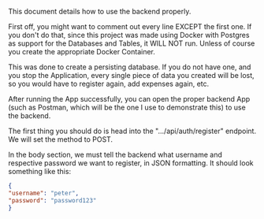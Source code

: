 
This document details how to use the backend properly.

First off, you might want to comment out every line EXCEPT the first one. If you don't do that, since this project was made using Docker with Postgres as support for the Databases and Tables, it WILL NOT run. 
Unless of course you create the appropriate Docker Container.

This was done to create a persisting database. If you do not have one, and you stop the Application, every single piece of data you created will be lost, so you would have to register again, add expenses again, etc.

After running the App successfully, you can open the proper backend App (such as Postman, which will be the one I use to demonstrate this) to use the backend.

The first thing you should do is head into the ".../api/auth/register" endpoint. We will set the method to POST.

In the body section, we must tell the backend what username and respective password we want to register, in JSON formatting. It should look something like this:
```JSON
{
"username": "peter",
"password": "password123"
}
```
 
